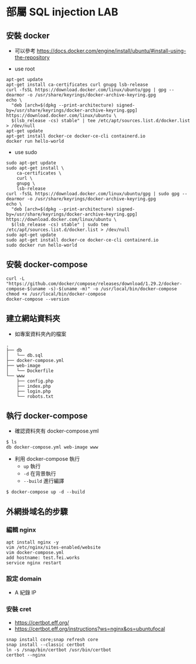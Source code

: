 # 部屬 SQL injection LAB

## 安裝 docker 
- 可以參考 https://docs.docker.com/engine/install/ubuntu/#install-using-the-repository

- use root
```
apt-get update
apt-get install ca-certificates curl gnupg lsb-release
curl -fsSL https://download.docker.com/linux/ubuntu/gpg | gpg --dearmor -o /usr/share/keyrings/docker-archive-keyring.gpg
echo \
  "deb [arch=$(dpkg --print-architecture) signed-by=/usr/share/keyrings/docker-archive-keyring.gpg] https://download.docker.com/linux/ubuntu \
  $(lsb_release -cs) stable" | tee /etc/apt/sources.list.d/docker.list > /dev/null
apt-get update
apt-get install docker-ce docker-ce-cli containerd.io
docker run hello-world
```
- use sudo
```
sudo apt-get update
sudo apt-get install \
    ca-certificates \
    curl \
    gnupg \
    lsb-release
curl -fsSL https://download.docker.com/linux/ubuntu/gpg | sudo gpg --dearmor -o /usr/share/keyrings/docker-archive-keyring.gpg
echo \
  "deb [arch=$(dpkg --print-architecture) signed-by=/usr/share/keyrings/docker-archive-keyring.gpg] https://download.docker.com/linux/ubuntu \
  $(lsb_release -cs) stable" | sudo tee /etc/apt/sources.list.d/docker.list > /dev/null
sudo apt-get update
sudo apt-get install docker-ce docker-ce-cli containerd.io
sudo docker run hello-world
```

## 安裝 docker-compose
```
curl -L "https://github.com/docker/compose/releases/download/1.29.2/docker-compose-$(uname -s)-$(uname -m)" -o /usr/local/bin/docker-compose
chmod +x /usr/local/bin/docker-compose
docker-compose --version
```

## 建立網站資料夾
- 如專案資料夾內的檔案
```
.
├── db
│   └── db.sql
├── docker-compose.yml
├── web-image
│   └── Dockerfile
└── www
    ├── config.php
    ├── index.php
    ├── login.php
    └── robots.txt
```

## 執行 docker-compose
- 確認資料夾有 docker-compose.yml 
```
$ ls
db docker-compose.yml web-image www
```
- 利用 docker-compose 執行 
  - `up` 執行
  - `-d` 在背景執行
  - `--build` 進行編譯 
```
$ docker-compose up -d --build
```


## 外網掛域名的步驟

### 編輯 nginx 
```
apt install nginx -y
vim /etc/nginx/sites-enabled/website
vim docker-compose.yml
add hostname: test.fei.works
service nginx restart
```

### 設定 domain
- A 紀錄 IP

### 安裝 cret
- https://certbot.eff.org/
- https://certbot.eff.org/instructions?ws=nginx&os=ubuntufocal

```
snap install core;snap refresh core
snap install --classic certbot
ln -s /snap/bin/certbot /usr/bin/certbot
certbot --nginx
```
